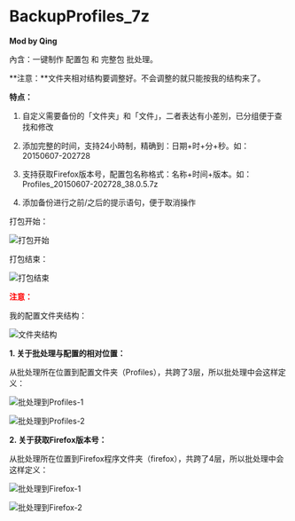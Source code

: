 BackupProfiles_7z
=============
**Mod by Qing**

內含：一键制作 配置包 和 完整包 批处理。

**注意：**文件夹相对结构要调整好。不会调整的就只能按我的结构来了。

**特点：**

1. 自定义需要备份的「文件夹」和「文件」，二者表达有小差別，已分组便于查找和修改

2. 添加完整的时间，支持24小時制，精确到：日期+时+分+秒。如：20150607-202728

3. 支持获取Firefox版本号，配置包名称格式：名称+时间+版本。如：Profiles_20150607-202728_38.0.5.7z

4. 添加备份进行之前/之后的提示语句，便于取消操作

打包开始：

![打包开始][1]

打包结束：

![打包结束][2]

**<font color="red">注意：</font>**

我的配置文件夹结构：

![文件夹结构][3]

**1. 关于批处理与配置的相对位置：**

从批处理所在位置到配置文件夹（Profiles），共跨了3层，所以批处理中会这样定义：

![批处理到Profiles-1][4]

![批处理到Profiles-2][5]

**2. 关于获取Firefox版本号：**

从批处理所在位置到Firefox程序文件夹（firefox），共跨了4层，所以批处理中会这样定义：

![批处理到Firefox-1][6]

![批处理到Firefox-2][7]

[1]: https://github.com/dupontjoy/userChrome.js-Collections-/blob/master/BackupProfiles_7z/img/BackupProfiles-Start.jpg
[2]: https://github.com/dupontjoy/userChrome.js-Collections-/blob/master/BackupProfiles_7z/img/BackupProfiles-End.jpg
[3]: https://github.com/dupontjoy/userChrome.js-Collections-/blob/master/BackupProfiles_7z/img/Folder-Structure.jpg
[4]: https://github.com/dupontjoy/userChrome.js-Collections-/blob/master/BackupProfiles_7z/img/bat-to-Pofiles-1.jpg
[5]: https://github.com/dupontjoy/userChrome.js-Collections-/blob/master/BackupProfiles_7z/img/bat-to-Pofiles-2.jpg
[6]: https://github.com/dupontjoy/userChrome.js-Collections-/blob/master/BackupProfiles_7z/img/bat-to-Firefox-1.jpg
[7]: https://github.com/dupontjoy/userChrome.js-Collections-/blob/master/BackupProfiles_7z/img/bat-to-Firefox-2.jpg

